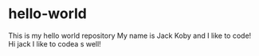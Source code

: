 # hello-world
This is my hello world repository
My name is Jack Koby and I like to code!
Hi jack I like to codea s well!
